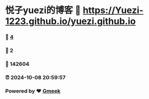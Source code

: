 # 悦子yuezi的博客 :link: https://Yuezi-1223.github.io/yuezi.github.io 
### :page_facing_up: [4](https://Yuezi-1223.github.io/yuezi.github.io/tag.html) 
### :speech_balloon: 2 
### :hibiscus: 142604 
### :alarm_clock: 2024-10-08 20:59:57 
### Powered by :heart: [Gmeek](https://github.com/Meekdai/Gmeek)
